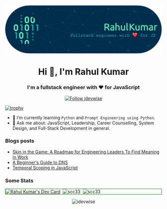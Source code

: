 ![Header](./github-header-image.png)
<h1 align="center">Hi 👋, I'm Rahul Kumar</h1>
<h3 align="center">I'm a fullstack engineer with ❤️ for JavaScript</h3> 

<p align="center"><a href='https://twitter.com/idevwise' target='_blank'><img src='https://img.shields.io/twitter/follow/idevwise?logo=Twitter&style=for-the-badge' alt='Follow idevwise'</a></p>

[![trophy](https://github-profile-trophy.vercel.app/?username=ryo-ma&theme=nord&no-frame=false&no-bg=true&margin-w=3&margin-h=4&column=-1&title=Commits,Stars,Repositories,Issues,MultiLanguage,PullRequest)](https://github.com/ryo-ma/github-profile-trophy)

- 🌱 I’m currently learning `Python` and `Prompt Engineering using Python`.
- 💬 Ask me about: JavaScript, Leadership, Career Counselling, System Design, and Full-Stack Development in general.
  
<!--
**idevwise/idevwise** is a ✨ _special_ ✨ repository because its `README.md` (this file) appears on your GitHub profile.

Here are some ideas to get you started:

- 🔭 I’m currently working on ...
- 🌱 I’m currently learning ...
- 👯 I’m looking to collaborate on ...
- 🤔 I’m looking for help with ...
- 💬 Ask me about ...
- 📫 How to reach me: ...
- 😄 Pronouns: ...
- ⚡ Fun fact: ...
-->
### Blogs posts
<!-- BLOG-POST-LIST:START -->
- [Skin in the Game: A Roadmap for Engineering Leaders To Find Meaning in Work](https://devwise.in/skin-in-the-game)
- [A Beginner's Guide to DNS](https://devwise.in/a-beginners-guide-to-dns)
- [Temporal Scoping in JavaScript](https://devwise.in/temporal-scoping)
<!-- BLOG-POST-LIST:END -->

### Some Stats
<!-- Stats Start -->
<div style="border:1px solid green;"> 
<span><a href="https://app.daily.dev/devwise"><img src="https://api.daily.dev/devcards/7c660d71c6334fccafc4363a5d2c1129.png?r=5l5" width="200" alt="Rahul Kumar's Dev Card"/></a></span>
<span>&nbsp;<img align="top" src="https://github-readme-stats.vercel.app/api?username=idevwise&show_icons=true&locale=en" alt="scc33" /></span>
<span>&nbsp;<img align="top" src="https://github-readme-stats.vercel.app/api/top-langs?username=idevwise&show_icons=true&locale=en&layout=compact" alt="scc33" /></span>
</div>
<!-- Stats End -->
<p align="center"><img src="https://komarev.com/ghpvc/?username=idevwise&label=Profile%20views&color=blue&style=for-the-badge" alt="idevwise" /> </p>
